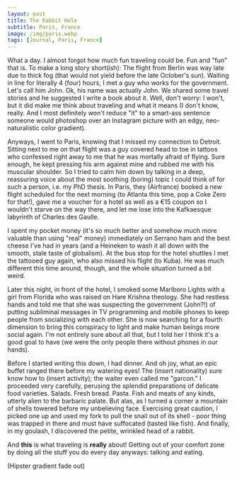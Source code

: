 ```yaml
---
layout: post
title: The Rabbit Hole
subtitle: Paris, France
image: /img/paris.webp
tags: [Journal, Paris, France]
---
```

What a day. I almost forgot how much fun traveling could be. Fun and "fun" that is. To make a long story short(ish): The flight from Berlin was way late due to thick fog (that would not yield before the late October's sun). Waiting in line for literally 4 (four) hours, I met a guy who works for the government. Let's call him John. Ok, his name was actually John. We shared some travel stories and he suggested I write a book about it. Well, don't worry: I won't, but it did make me think about traveling and what it means (I don't know, really. And I most definitely won't reduce "it" to a smart-ass sentence someone would photoshop over an Instagram picture with an edgy, neo-naturalistic color gradient).

Anyways, I went to Paris, knowing that I missed my connection to Detroit. Sitting next to me on that flight was a guy covered head to toe in tattoos who confessed right away to me that he was mortally afraid of flying. Sure enough, he kept pressing his arm against mine and rubbed me with his muscular shoulder. So I tried to calm him down by talking in a deep, reassuring voice about the most soothing (boring) topic I could think of for such a person, i.e. my PhD thesis. In Paris, they (Airfrance) booked a new flight scheduled for the next morning (to Atlanta this time, pop a Coke Zero for that!), gave me a voucher for a hotel as well as a €15 coupon so I wouldn't starve on the way there, and let me lose into the Kafkaesque labyrinth of Charles des Gaulle.

I spent my pocket money (it's so much better and somehow much more valuable than using "real" money) immediately on Serrano ham and the best cheese I've had in years (and a Heineken to wash it all down with the smooth, stale taste of globalism). At the bus stop for the hotel shuttles I met the tattooed guy again, who also missed his flight (to Kuba). He was much different this time around, though, and the whole situation turned a bit weird.

Later this night, in front of the hotel, I smoked some Marlboro Lights with a girl from Florida who was raised on Hare Krishna theology. She had restless hands and told me that she was suspecting the government (John?!) of putting subliminal messages in TV programming and mobile phones to keep people from socializing with each other. She is now searching for a fourth dimension to bring this conspiracy to light and make human beings more social again. I'm not entirely sure about all that, but I told her I think it's a good goal to have (we were the only people there without phones in our hands).

Before I started writing this down, I had dinner. And oh joy, what an epic buffet ranged there before my watering eyes! The (insert nationality) sure know how to (insert activity); the waiter even called me "garcon." I proceeded very carefully, perusing the splendid preparations of delicate food varieties. Salads. Fresh bread. Pasta. Fish and meats of any kinds, utterly alien to the barbaric palate. But alas, as I turned a corner a mountain of shells towered before my unbelieving face. Exercising great caution, I picked one up and used my fork to pull the snail out of its shell - poor thing was trapped in there and must have suffocated (tasted like fish). And finally, in my goulash, I discovered the petite, wrinkled head of a rabbit.

And **this** is what traveling is **really** about! Getting out of your comfort zone by doing all the stuff you do every day anyways: talking and eating.

(Hipster gradient fade out)
